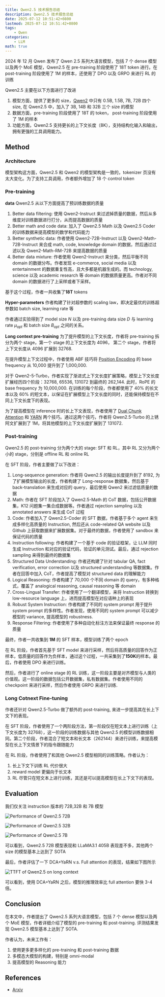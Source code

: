 ```yaml
---
title: Qwen2.5 技术报告总结
description: Qwen2.5 技术报告总结
date: 2025-07-12 10:51:42+0800
lastmod: 2025-07-12 10:51:42+0800
tags: 
    - Qwen
categories:
    - LLM 
math: true
---
```



2024 年 12 月 Qwen 发布了 Qwen 2.5 系列大语言模型，包括 7 个 dense 模型以及两个 MoE 模型，Qwen2.5 在 pre-training 阶段使用了 18T token 进行。在 post-training 阶段使用了 1M 的样本，还使用了 DPO 以及 GRPO 来进行 RL 的训练

Qwen2.5 主要在以下方面进行了改进

1. 模型方面，提供了更多的 size，[Qwen2](https://maosong.website/p/qwen2-%E6%8A%80%E6%9C%AF%E6%8A%A5%E5%91%8A%E6%80%BB%E7%BB%93/) 中只有 0.5B, 1.5B, 7B, 72B 四个 size, 在 Qwen2.5 中，加入了 3B, 14B 和 32B 三个 size 的模型
2. 数据方面，pre-training 阶段使用了 18T 的 token， post-training 阶段使用了 1M 的样本
3. 功能方面，Qwen2.5 支持更长的上下文长度（8K），支持结构化输入和输出，拥有更强的工具调用能力。

## Method

### Architecture

模型架构这方面，Qwen2.5 和 Qwen2 的模型架构是一致的，tokenizer 页没有太大变化。为了支持工具调用，作者额外增加了 18 个 control token

### Pre-training

**data**
Qwen2.5 从以下方面提高了预训练数据的质量

1. Better data filtering: 使用 Qwen2-Instruct 来过滤掉质量的数据，然后从多维度对训练数据进行打分，从而提高数据的质量
2. Better math and code data: 加入了 Qwen2.5 Math 以及 Qwen2.5 Coder 的训练数据来提高模型的数学和代码能力
3. Better synthetic data: 作者使用 Qwen2-72B-Instruct 以及 Qwen2-Math-72B-Instruct 来合成 math, code, knowledge domain 的数据，然后通过过滤以及 Qwen2-Math-RM-72B 来提高数据的质量
4. Better data mixture: 作者使用 Qwen2-Instruct 来分类，然后平衡不同 domain 的数据分布。作者发现 e-commerce, social media 以及 entertainment 的数据重复性高，且大多都是机器生成的。而 technology, science 以及 academic research 等 domain 的数据质量更高。作者对不同 domain 的数据进行了上采样或者下采样。

基于这个过程，作者一共收集了**18T** tokens

**Hyper-parameters**
作者构建了针对超参数的 scaling law，即决定最优的训练超参数如 batch size, learning rate 等

作者通过实验得到了 model size $N$ 以及 pre-training data size $D$ 与 learning rate $\mu_{opt}$ 和 batch size $B_{opt}$ 之间的关系。

**Long context pre-training**
为了提升模型的上下文长度，作者将 pre-training 拆分为两个 stage，第一个 stage 的上下文长度为 4096， 第二个 stage，作者将上下文长度从 4096 扩展到 32768.

在提升模型上下文过程中，作者使用 ABF 技巧将 [Position Encoding](https://maosong.website/p/position-encoding%E6%80%BB%E7%BB%93/) 的 base frequency 从 10,000 提升到了 1,000,000.

对于 Qwen2-5-Turbo，作者实现了渐进式上下文长度扩展策略，模型上下文长度扩展经历四个阶段：32768, 65536, 131072 到最终的 262,144. 此时，RoPE 的 base frequency 为 10,000,000. 在训练的每个阶段，作者都使用了 40% 的长文本以及 60% 的短文本，以保证在扩展模型上下文长度的同时，还能保持模型在不同上下文长度下的表现。

为了提高模型在 inference 时的长上下文表现，作者使用了 [Dual Chunk Attention](https://maosong.website/p/qwen1.5%E6%8A%80%E6%9C%AF%E6%8A%A5%E5%91%8A%E6%80%BB%E7%BB%93/) 和 [YARN](https://maosong.website/p/yarn%E5%AD%A6%E4%B9%A0%E7%AC%94%E8%AE%B0/) 两个技巧。通过这两个技巧，作者将 Qwen2.5-Turbo 的上锈阿文扩展到了 1M，将其他模型的上下文长度扩展到了 131072.

### Post-training

Qwen2.5 的 post-training 分为两个大的 stage: SFT 和 RL，其中 RL 又分为两个小的 stage，分别是 offline RL 和 online RL

在 SFT 阶段，作者主要做了以下改进：

1. Long-sequence generation: 作者将 Qwen2.5 的输出长度提升到了 8192, 为了扩展模型输出的长度，作者构建了 Long-response 数据集，然后基于 back-translation 来生成对应的 query，最后使用 Qwen2 来过滤低质量的数据
2. Math: 作者在 SFT 阶段加入了 Qwen2.5-Math 的 CoT 数据，包括公开数据集，K12 问题集一集合成数据等。作者通过 rejection sampling 以及 annotated answers 来生成 CoT 过程
3. Code: 作者加入了 Qwen2.5-Coder 的 SFT 数据，作者基于多个 agent 来生成多样化高质量的 Instruction, 然后还从 code-related QA website 以及 Github 上获取数据来扩展数据集。对于最终的数据，作者使用了 sandbox 来保证代码的质量
4. Instruction following: 作者构建了一个基于 code 的验证框架，让 LLM 同时生成 Instruction 和对应的验证代码，验证的单元测试。最后，通过 rejection sampling 来得到最终的数据集
5. Structured Data Understanding: 作者还构建了针对 tabular QA, fact verification, error correction 以及 structured understanding 等数据集。作者在回答中加入 CoT，作者提高了模型对 structured data 的理解能力
6. Logical Reasoning: 作者构建了 70,000 个不同 domain 的 query，有多种格式，覆盖了 analogical reasoning, causal reasoning 等 domain
7. Cross-Lingual Transfer: 作者使用了一个翻译模型，来将 Instruction 转换到 low-resource language 上，进而提高模型在对应语种上的表现
8. Robust System Instruction: 作者构建了不同的 system prompt 用于提升 system prompt 的多样性。作者发现，使用不同的 system prompt 可以减少模型的 variance, 提高模型的 robustness.
9. Response Filtering: 作者使用了多种自动化标注方法来保证最终 response 的质量

最终，作者一共收集到 **1M** 的 SFT 样本，模型训练了两个 epoch

在 RL 阶段，作者首先基于 SFT model 来进行采样，然后将高质量的回答作为正样本，低质量的回答作为负样本，通过这个过程，一共采集到了**150K**的样本。最后，作者使用 DPO 来进行训练。

然后，作者进行了 online stage 的 RL 训练，这一阶段主要是对齐模型与人类的价值观。这一阶段的数据包括公开数据集，私有数据集。作者使用不同的 checkpoint 来进行采样，然后作者使用 GRPO 来进行训练.

### Long Cotnext Fine-tuning

作者还针对 Qwen2.5-Turbo 做了额外的 post-training, 来进一步提高其在长上下文下的表现。

在 SFT 阶段，作者使用了一个两阶段方法，第一阶段仅在短文本上进行训练（上下文长度为 32768），这一阶段的训练数据与其他 Qwen2.5 的模型训练数据相同。第二个阶段，作者混合了短文本和长文本（262144）来进行训练，来提高模型在长上下文情景下的指令跟随能力

在 RL 阶段，作者使用了和其他 Qwen2.5 模型相同的训练策略。作者认为：

1. 长上下文下训练 RL 代价很大
2. reward model 更偏向于长文本
3. RL 尽管只在短文本上进行训练，其还是可以提高模型在长上下文下的表现。

## Evaluation

我们仅关注 instruction 版本的 72B,32B 和 7B 模型

![Performance of Qwen2.5 72B](Qwen2_5_72b_instruct_performance.png)

![Performance of Qwen2.5 32B](Qwen2_5_32b_instruct_performance.png)

![Performance of Qwen2.5 7B](Qwen2_5_7b_instruct_performance.png)

可以看到，Qwen2.5 72B 模型表现和 LLaMA3.1 405B 表现差不多，其他两个 size 的模型基本上达到了 SOTA

最后，作者评估了一下 DCA+YaRN v.s. Full attention 的表现，结果如下图所示

![TTFT of Qwen2.5 on long context](Qwen2_5_long_context_TTFT.png)

可以看到，使用 DCA+YaRN 之后，模型的推理效率比 full attention 要快 3-4 倍。

## Conclusion

在本文中，作者提出了 Qwen2.5 系列大语言模型，包括 7 个 dense 模型以及两个 MoE 模型，作者详细介绍了模型的 pre-training 和 post-training. 评测结果发现 Qwen2.5 模型基本上达到了 SOTA.

作者认为，未来工作有：

1. 使用更多更多样化的 pre-training 和 post-training 数据
2. 多模态大模型的构建，特别是 omni-modal
3. 提高模型的 Reasoning 能力

## References

- [Arxiv](http://arxiv.org/abs/2412.15115)
